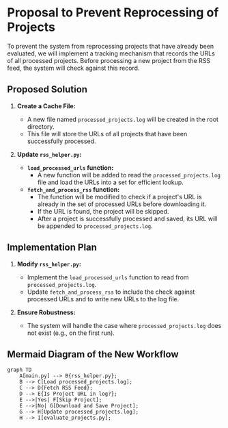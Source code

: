 # Proposal to Prevent Reprocessing of Projects

To prevent the system from reprocessing projects that have already been evaluated, we will implement a tracking mechanism that records the URLs of all processed projects. Before processing a new project from the RSS feed, the system will check against this record.

## Proposed Solution

1.  **Create a Cache File:**
    *   A new file named `processed_projects.log` will be created in the root directory.
    *   This file will store the URLs of all projects that have been successfully processed.

2.  **Update `rss_helper.py`:**
    *   **`load_processed_urls` function:**
        *   A new function will be added to read the `processed_projects.log` file and load the URLs into a set for efficient lookup.
    *   **`fetch_and_process_rss` function:**
        *   The function will be modified to check if a project's URL is already in the set of processed URLs before downloading it.
        *   If the URL is found, the project will be skipped.
        *   After a project is successfully processed and saved, its URL will be appended to `processed_projects.log`.

## Implementation Plan

1.  **Modify `rss_helper.py`:**
    *   Implement the `load_processed_urls` function to read from `processed_projects.log`.
    *   Update `fetch_and_process_rss` to include the check against processed URLs and to write new URLs to the log file.

2.  **Ensure Robustness:**
    *   The system will handle the case where `processed_projects.log` does not exist (e.g., on the first run).

## Mermaid Diagram of the New Workflow

```mermaid
graph TD
    A[main.py] --> B{rss_helper.py};
    B --> C[Load processed_projects.log];
    C --> D{Fetch RSS Feed};
    D --> E{Is Project URL in log?};
    E -->|Yes| F[Skip Project];
    E -->|No| G[Download and Save Project];
    G --> H[Update processed_projects.log];
    H --> I[evaluate_projects.py];